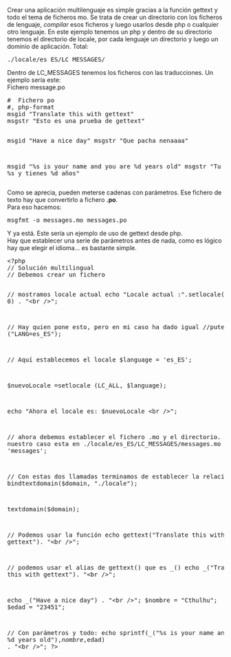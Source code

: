 <p>Crear una aplicaci&oacute;n multilenguaje es simple gracias a la funci&oacute;n gettext y todo el tema de ficheros mo. Se trata de crear un directorio con los ficheros de lenguaje, <em>compilar</em> esos ficheros y luego usarlos desde php o cualquier otro lenguaje.  En este ejemplo tenemos un php y dentro de su directorio tenemos el directorio de locale, por cada lenguaje un directorio y luego un dominio de aplicaci&oacute;n. Total:</p>
<pre>./locale/es_ES/LC_MESSAGES/
</pre>
<p>Dentro de LC_MESSAGES tenemos los ficheros con las traducciones. Un ejemplo ser&iacute;a este:<br /> Fichero message.po</p>
<pre>#  Fichero po
#, php-format
msgid "Translate this with gettext"
msgstr "Esto es una prueba de gettext"

msgid "Have a nice day"
msgstr "Que pacha nenaaaa"

msgid  "%s is your name and you are %d years old"
msgstr "Tu nombre es %s y tienes %d a&ntilde;os"
</pre>
<p>Como se aprecia, pueden meterse cadenas con par&aacute;metros. Ese fichero de texto hay que convertirlo a fichero <strong>.po</strong>.<br /> Para eso hacemos:</p>
<pre>msgfmt -o messages.mo messages.po
</pre>
<p>Y ya est&aacute;. Este ser&iacute;a un ejemplo de uso de gettext desde php.<br /> Hay que establecer una serie de par&aacute;metros antes de nada, como es l&oacute;gico hay que elegir el idioma... es bastante simple.</p>
<pre>
&lt;?php
// Solución multilingual
// Debemos crear un fichero

// mostramos locale actual
echo "Locale actual :".setlocale(LC_ALL, 0) . "&lt;br /&gt;";

// Hay quien pone esto, pero en mi caso ha dado igual
//putenv ("LANG=es_ES");

// Aquí establecemos el locale
$language = 'es_ES';

$nuevoLocale =setlocale (LC_ALL, $language);

echo "Ahora el locale es: $nuevoLocale &lt;br /&gt;";

// ahora debemos establecer el fichero .mo y el directorio.
// en nuestro caso esta en ./locale/es_ES/LC_MESSAGES/messages.mo
$domain = 'messages';

// Con estas dos llamadas terminamos de establecer la relación
bindtextdomain($domain, "./locale");

textdomain($domain);


// Podemos usar la función
echo gettext("Translate this with gettext"). "&lt;br /&gt;";

// podemos usar el alias de gettext() que es _()
echo _("Translate this with gettext"). "&lt;br /&gt;";


echo _("Have a nice day") . "&lt;br /&gt;";
$nombre = "Cthulhu";
$edad = "23451";

// Con parámetros y todo:
echo sprintf(_("%s is your name and you are %d years old"),$nombre,$edad) . "&lt;br /&gt;";
?&gt;

</pre>